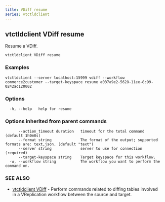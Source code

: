 ```yaml
---
title: VDiff resume
series: vtctldclient
---
```

## vtctldclient VDiff resume

Resume a VDiff.

```
vtctldclient VDiff resume
```

### Examples

```
vtctldclient --server localhost:15999 vdiff --workflow commerce2customer --target-keyspace resume a037a9e2-5628-11ee-8c99-0242ac120002
```

### Options

```
  -h, --help   help for resume
```

### Options inherited from parent commands

```
      --action_timeout duration   timeout for the total command (default 1h0m0s)
      --format string             The format of the output; supported formats are: text,json. (default "text")
      --server string             server to use for connection (required)
      --target-keyspace string    Target keyspace for this workflow.
  -w, --workflow string           The workflow you want to perform the command on.
```

### SEE ALSO

* [vtctldclient VDiff](../)	 - Perform commands related to diffing tables involved in a VReplication workflow between the source and target.

